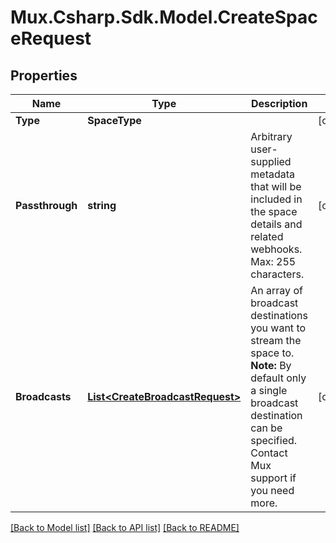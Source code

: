 # Mux.Csharp.Sdk.Model.CreateSpaceRequest

## Properties

Name | Type | Description | Notes
------------ | ------------- | ------------- | -------------
**Type** | **SpaceType** |  | [optional] 
**Passthrough** | **string** | Arbitrary user-supplied metadata that will be included in the space details and related webhooks. Max: 255 characters. | [optional] 
**Broadcasts** | [**List&lt;CreateBroadcastRequest&gt;**](CreateBroadcastRequest.md) | An array of broadcast destinations you want to stream the space to. **Note:** By default only a single broadcast destination can be specified. Contact Mux support if you need more. | [optional] 

[[Back to Model list]](../README.md#documentation-for-models) [[Back to API list]](../README.md#documentation-for-api-endpoints) [[Back to README]](../README.md)

